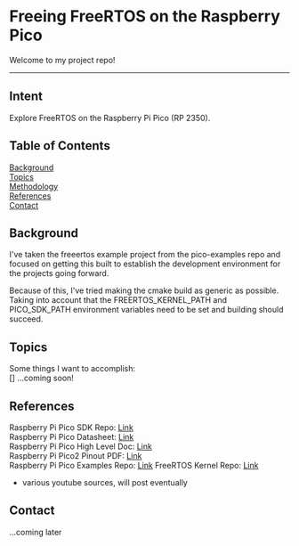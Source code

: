 # Freeing FreeRTOS on the Raspberry Pico

Welcome to my project repo!

---

## Intent

Explore FreeRTOS on the Raspberry Pi Pico (RP 2350).

## Table of Contents

[Background](#background)<br>
[Topics](#topics)<br>
[Methodology](#methodology)<br>
[References](#references)<br>
[Contact](#contact)<br>

## Background

I've taken the freeertos example project from the pico-examples repo and focused on getting this built to establish the development environment for the projects going forward. 

Because of this, I've tried making the cmake build as generic as possible. Taking into account that the FREERTOS_KERNEL_PATH and PICO_SDK_PATH environment variables need to be set and building should succeed. 

## Topics

Some things I want to accomplish:<br> 
[] ...coming soon!

## References
Raspberry Pi Pico SDK Repo: [Link](https://github.com/raspberrypi/pico-sdk)<br>
Raspberry Pi Pico Datasheet: [Link](https://datasheets.raspberrypi.com/pico/raspberrypi-pico-c-sdk.pdf)<br>
Raspberry Pi Pico High Level Doc: [Link](https://www.raspberrypi.com/documentation/pico-sdk/high_level.html#)<br>
Raspberry Pi Pico2 Pinout PDF: [Link](https://datasheets.raspberrypi.com/pico/Pico-2-Pinout.pdf)<br>
Raspberry Pi Pico Examples Repo: [Link](https://github.com/raspberrypi/pico-examples)
FreeRTOS Kernel Repo: [Link](https://github.com/FreeRTOS/FreeRTOS-Kernel/tree/main)<br>
- various youtube sources, will post eventually

## Contact
...coming later
